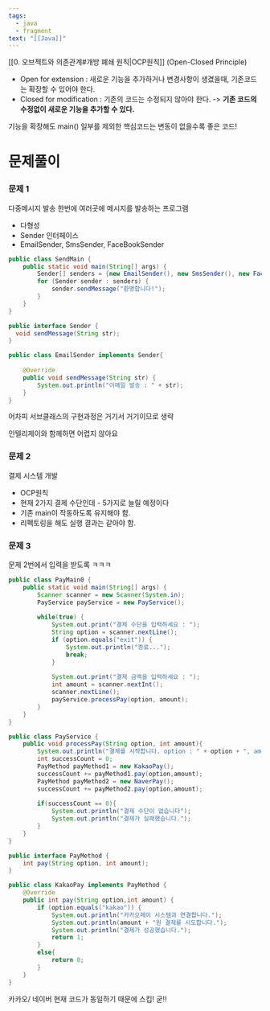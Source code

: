 ```yaml
---
tags:
  - java
  - fragment
text: "[[Java]]"
---
```

[[0. 오브젝트와 의존관계#개방 폐쇄 원칙|OCP원칙]] (Open-Closed Principle)
- Open for extension : 새로운 기능을 추가하거나 변경사항이 생겼을때, 기존코드는 확장할 수 있어야 한다.
- Closed for modification : 기존의 코드는 수정되지 않아야 한다.
 -> **기존 코드의 수정없이 새로운 기능을 추가할 수 있다.**


기능을 확장해도 main() 일부를 제외한 핵심코드는 변동이 없을수록 좋은 코드!

# 문제풀이

### 문제 1
다중메시지 발송
한번에 여러곳에 메시지를 발송하는 프로그램
- 다형성
- Sender 인터페이스
- EmailSender, SmsSender, FaceBookSender

~~~java title:main
public class SendMain {  
    public static void main(String[] args) {  
        Sender[] senders = {new EmailSender(), new SmsSender(), new FacebookSender()};  
        for (Sender sender : senders) {  
            sender.sendMessage("환영합니다!");  
        }  
    }  
}
~~~

~~~java title:Sender(인터페이스)
public interface Sender {  
  void sendMessage(String str);  
}
~~~

~~~java title:EmailSender
public class EmailSender implements Sender{  
  
    @Override  
    public void sendMessage(String str) {  
        System.out.println("이메일 발송 : " + str);  
    }  
}
~~~
어차피 서브클래스의 구현과정은 거기서 거기이므로 생략

인텔리제이와 함께하면 어렵지 않아요

### 문제 2
결제 시스템 개발 
- OCP원칙
- 현재 2가지 결제 수단인데  - 5가지로 늘릴 예정이다
- 기존 main이 작동하도록 유지해야 함.
- 리펙토링을 해도 실행 결과는 같아야 함.


### 문제 3 
문제 2번에서 입력을 받도록 ㅋㅋㅋ

~~~java title:main
public class PayMain0 {  
    public static void main(String[] args) {  
        Scanner scanner = new Scanner(System.in);  
        PayService payService = new PayService();  
  
        while(true) {  
            System.out.print("결제 수단을 입력하세요 : ");  
            String option = scanner.nextLine();  
            if (option.equals("exit")) {  
                System.out.println("종료...");  
                break;  
            }  
  
            System.out.print("결제 금액을 입력하세요 : ");  
            int amount = scanner.nextInt();  
            scanner.nextLine();  
            payService.processPay(option, amount);  
        }  
    }  
}
~~~

~~~java title:PayService
public class PayService {  
    public void processPay(String option, int amount){  
        System.out.println("결제를 시작합니다. option : " + option + ", amount : " + amount);  
        int successCount = 0;  
        PayMethod payMethod1 = new KakaoPay();  
        successCount += payMethod1.pay(option,amount);  
        PayMethod payMethod2 = new NaverPay();  
        successCount += payMethod2.pay(option,amount);  
  
        if(successCount == 0){  
            System.out.println("결제 수단이 없습니다");  
            System.out.println("결제가 실패했습니다.");  
        }  
    }  
}
~~~

~~~java title:interface
public interface PayMethod {  
    int pay(String option, int amount);  
}
~~~

~~~java title:SubClass
public class KakaoPay implements PayMethod {  
    @Override  
    public int pay(String option,int amount) {  
        if (option.equals("kakao")) {  
            System.out.println("카카오페이 시스템과 연결합니다.");  
            System.out.println(amount + "원 결제를 시도합니다.");  
            System.out.println("결제가 성공했습니다.");  
            return 1;  
        }  
        else{  
            return 0;  
        }  
    }  
}
~~~
카카오/ 네이버 현재 코드가 동일하기 때문에 스킵!
굳!!